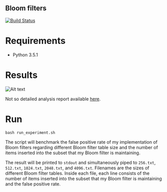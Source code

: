 Bloom filters
---

[![Build Status](https://travis-ci.org/zizhengwu/bloom-filters.svg?branch=master)](https://travis-ci.org/zizhengwu/bloom-filters)

# Requirements

- Python 3.5.1

# Results

![Alt text](https://cdn.rawgit.com/zizhengwu/bloom-filters/master/README-static/result.svg)

Not so detailed analysis report available [here](bloom-filters.pdf).

# Run

```
bash run_experiment.sh
```

The script will benchmark the false positive rate of my implementation of Bloom filters regarding different Bloom filter table size and the number of items inserted into the subset that my Bloom filter is maintaining.

The result will be printed to `stdout` and simultaneously piped to `256.txt`, `512.txt`, `1024.txt`, `2048.txt`, and `4096.txt`. Filenames are the sizes of different Bloom filter tables. Inside each file, each line consists of the number of items inserted into the subset that my Bloom filter is maintaining and the false positive rate.
